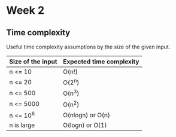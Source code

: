 # Week 2

## Time complexity

Useful time complexity assumptions by the size of the given input.

| Size of the input      | Expected time complexity |
| -----------            | ----------- |
| n <= 10 | O(n!) |
| n <= 20 | O(2<sup>n</sup>) |
| n <= 500 | O(n<sup>3</sup>) |
| n <= 5000 | O(n<sup>2</sup>) |
| n <= 10<sup>6</sup> | O(nlogn) or O(n) |
| n is large | O(logn) or O(1) |
